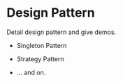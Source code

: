 # Design Pattern

Detail design pattern and give demos.

- Singleton Pattern

- Strategy Pattern

- ...  and on.

